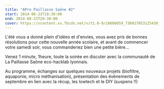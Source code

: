 ```yaml
---
title: "APro Paillasse Saône #2"
start: 2014-08-23T18:30:00
end: 2014-08-23T20:30:00
cover: https://scontent.xx.fbcdn.net/v/t1.0-9/10606059_736017053125430_5390540986830463889_n.jpg?oh=98b122f43e0f0056eef0b81cb746795e&oe=5B16A64A
---
```

 L'été vous a donné plein d'idées et d'envies, vous avez pris de bonnes résolutions pour cette nouvelle année scolaire, et avant de commencer votre samedi soir, vous commanderiez bien une petite bière...

Venez 1 minute, 1heure, toute la soirée en discuter avec la communauté de La Paillasse Saône eco-hacklab lyonnais.

Au programme, échanges sur quelques nouveaux projets (biofiltre, aquaponie, micro méthanisation), présentation des évènements de septembre en lien avec la récup, les lowtech et le DIY (suspens !!)
